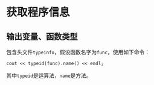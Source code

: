 # 获取程序信息

## 输出变量、函数类型

包含头文件`typeinfo`，假设函数名字为`func`，使用如下命令：

`cout << typeid(func).name() << endl;`

其中`typeid`是运算法，`name`是方法。